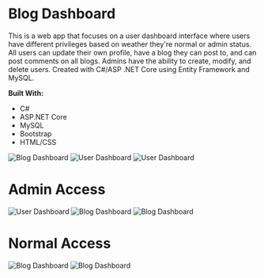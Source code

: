 # Blog Dashboard

This is a web app that focuses on a user dashboard interface where users have different privileges based on weather they're normal or admin status. All users can update their own profile, have a blog they can post to, and can post comments on all blogs. Admins have the ability to create, modify, and delete users. Created with C#/ASP .NET Core using Entity Framework and MySQL.

__Built With:__ 
  * C#
  * ASP.NET Core
  * MySQL
  * Bootstrap
  * HTML/CSS

![Blog Dashboard](https://github.com/Ziyal/BlogDashboard/blob/master/screenshots/Blogdashboard1.png "User Dashboard")
![User Dashboard](https://github.com/Ziyal/BlogDashboard/blob/master/screenshots/userdashboard2.png "User Dashboard")
![User Dashboard](https://github.com/Ziyal/BlogDashboard/blob/master/screenshots/userdashboard3.png "User Dashboard")

# Admin Access
![User Dashboard](https://github.com/Ziyal/BlogDashboard/blob/master/screenshots/userdashboardA1.png "User Dashboard")
![Blog Dashboard](https://github.com/Ziyal/BlogDashboard/blob/master/screenshots/BlogdashboardA2.png "Blog Dashboard")
![Blog Dashboard](https://github.com/Ziyal/BlogDashboard/blob/master/screenshots/BlogdashboardA3.png "Blog Dashboard")

# Normal Access
![Blog Dashboard](https://github.com/Ziyal/BlogDashboard/blob/master/screenshots/BlogdashboardN1.png "Blog Dashboard")
![Blog Dashboard](https://github.com/Ziyal/BlogDashboard/blob/master/screenshots/BlogdashboardN2.png "Blog Dashboard")